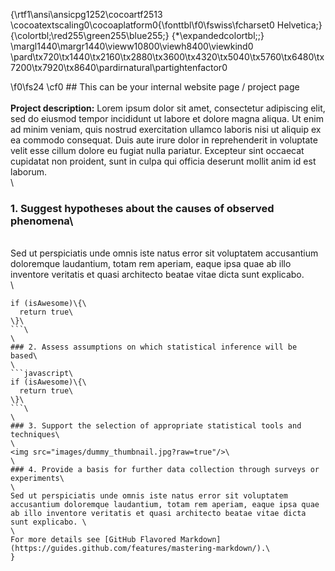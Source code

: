 {\rtf1\ansi\ansicpg1252\cocoartf2513
\cocoatextscaling0\cocoaplatform0{\fonttbl\f0\fswiss\fcharset0 Helvetica;}
{\colortbl;\red255\green255\blue255;}
{\*\expandedcolortbl;;}
\margl1440\margr1440\vieww10800\viewh8400\viewkind0
\pard\tx720\tx1440\tx2160\tx2880\tx3600\tx4320\tx5040\tx5760\tx6480\tx7200\tx7920\tx8640\pardirnatural\partightenfactor0

\f0\fs24 \cf0 ## This can be your internal website page / project page\
\
**Project description:** Lorem ipsum dolor sit amet, consectetur adipiscing elit, sed do eiusmod tempor incididunt ut labore et dolore magna aliqua. Ut enim ad minim veniam, quis nostrud exercitation ullamco laboris nisi ut aliquip ex ea commodo consequat. Duis aute irure dolor in reprehenderit in voluptate velit esse cillum dolore eu fugiat nulla pariatur. Excepteur sint occaecat cupidatat non proident, sunt in culpa qui officia deserunt mollit anim id est laborum.\
\
### 1. Suggest hypotheses about the causes of observed phenomena\
\
Sed ut perspiciatis unde omnis iste natus error sit voluptatem accusantium doloremque laudantium, totam rem aperiam, eaque ipsa quae ab illo inventore veritatis et quasi architecto beatae vitae dicta sunt explicabo. \
\
```javascript\
if (isAwesome)\{\
  return true\
\}\
```\
\
### 2. Assess assumptions on which statistical inference will be based\
\
```javascript\
if (isAwesome)\{\
  return true\
\}\
```\
\
### 3. Support the selection of appropriate statistical tools and techniques\
\
<img src="images/dummy_thumbnail.jpg?raw=true"/>\
\
### 4. Provide a basis for further data collection through surveys or experiments\
\
Sed ut perspiciatis unde omnis iste natus error sit voluptatem accusantium doloremque laudantium, totam rem aperiam, eaque ipsa quae ab illo inventore veritatis et quasi architecto beatae vitae dicta sunt explicabo. \
\
For more details see [GitHub Flavored Markdown](https://guides.github.com/features/mastering-markdown/).\
}